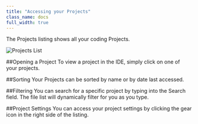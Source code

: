```yaml
---
title: "Accessing your Projects"
class_name: docs
full_width: true
---
```


The Projects listing shows all your coding Projects. 

![Projects List](/img/docs/projects_list.png)

##Opening a Project
To view a project in the IDE, simply click on one of your projects.

##Sorting
Your Projects can be sorted by name or by date last accessed. 

##Filtering
You can search for a specific project by typing into the Search field. The file list will dynamically filter for you as you type.

##Project Settings
You can access your project settings by clicking the gear icon in the right side of the listing.




